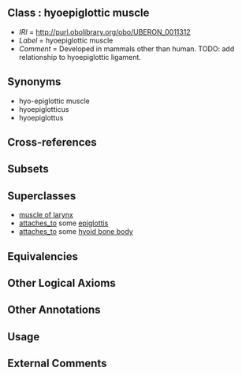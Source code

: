 
## Class : hyoepiglottic muscle

 * *IRI* = http://purl.obolibrary.org/obo/UBERON_0011312
 * *Label* = hyoepiglottic muscle
 * *Comment* = Developed in mammals other than human. TODO: add relationship to hyoepiglottic ligament.

## Synonyms

 * hyo-epiglottic muscle
 * hyoepiglotticus
 * hyoepiglottus

## Cross-references


## Subsets


## Superclasses

 * [muscle of larynx](../../UBERON/68/UBERON_0001568.md)
 * [attaches_to](../../RO/71/RO_0002371.md) some [epiglottis](../../UBERON/88/UBERON_0000388.md)
 * [attaches_to](../../RO/71/RO_0002371.md) some [hyoid bone body](../../UBERON/99/UBERON_0003999.md)

## Equivalencies


## Other Logical Axioms


## Other Annotations


## Usage


## External Comments

